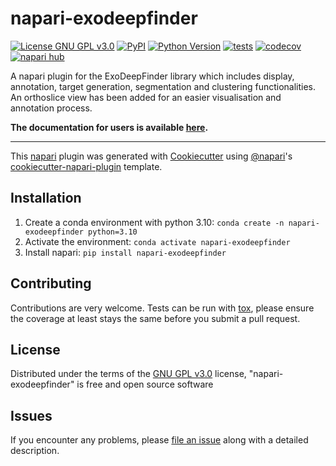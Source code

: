 # napari-exodeepfinder

[![License GNU GPL v3.0](https://img.shields.io/pypi/l/napari-exodeepfinder.svg?color=green)](https://github.com/deep-finder/napari-exodeepfinder/raw/main/LICENSE)
[![PyPI](https://img.shields.io/pypi/v/napari-exodeepfinder.svg?color=green)](https://pypi.org/project/napari-exodeepfinder)
[![Python Version](https://img.shields.io/pypi/pyversions/napari-exodeepfinder.svg?color=green)](https://python.org)
[![tests](https://github.com/deep-finder/napari-exodeepfinder/workflows/tests/badge.svg)](https://github.com/deep-finder/napari-exodeepfinder/actions)
[![codecov](https://codecov.io/gh/deep-finder/napari-exodeepfinder/branch/main/graph/badge.svg)](https://codecov.io/gh/deep-finder/napari-exodeepfinder)
[![napari hub](https://img.shields.io/endpoint?url=https://api.napari-hub.org/shields/napari-exodeepfinder)](https://napari-hub.org/plugins/napari-exodeepfinder)

A napari plugin for the ExoDeepFinder library which includes display, annotation, target generation, segmentation and clustering functionalities.
An orthoslice view has been added for an easier visualisation and annotation process.

**The documentation for users is available [here](https://deep-finder.github.io/napari-exodeepfinder/).**

----------------------------------

This [napari] plugin was generated with [Cookiecutter] using [@napari]'s [cookiecutter-napari-plugin] template.

<!--
Don't miss the full getting started guide to set up your new package:
https://github.com/napari/cookiecutter-napari-plugin#getting-started

and review the napari docs for plugin developers:
https://napari.org/plugins/index.html
-->

## Installation

1. Create a conda environment with python 3.10: `conda create -n napari-exodeepfinder python=3.10`
1. Activate the environment: `conda activate napari-exodeepfinder`
1. Install napari: `pip install napari-exodeepfinder`

## Contributing

Contributions are very welcome. Tests can be run with [tox], please ensure
the coverage at least stays the same before you submit a pull request.

## License

Distributed under the terms of the [GNU GPL v3.0] license,
"napari-exodeepfinder" is free and open source software

## Issues

If you encounter any problems, please [file an issue] along with a detailed description.

[napari]: https://github.com/napari/napari
[Cookiecutter]: https://github.com/audreyr/cookiecutter
[@napari]: https://github.com/napari
[MIT]: http://opensource.org/licenses/MIT
[BSD-3]: http://opensource.org/licenses/BSD-3-Clause
[GNU GPL v3.0]: http://www.gnu.org/licenses/gpl-3.0.txt
[GNU LGPL v3.0]: http://www.gnu.org/licenses/lgpl-3.0.txt
[Apache Software License 2.0]: http://www.apache.org/licenses/LICENSE-2.0
[Mozilla Public License 2.0]: https://www.mozilla.org/media/MPL/2.0/index.txt
[cookiecutter-napari-plugin]: https://github.com/napari/cookiecutter-napari-plugin

[file an issue]: https://github.com/deep-finder/napari-exodeepfinder/issues

[napari]: https://github.com/napari/napari
[tox]: https://tox.readthedocs.io/en/latest/
[pip]: https://pypi.org/project/pip/
[PyPI]: https://pypi.org/

